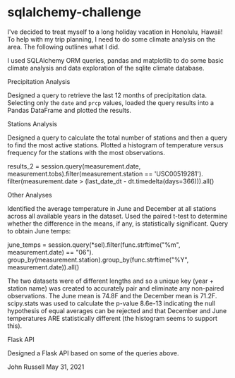 # sqlalchemy-challenge

I've decided to treat myself to a long holiday vacation in Honolulu, Hawaii! To help with my trip planning, I need to do some climate analysis on the area. The following outlines what I did.

I used SQLAlchemy ORM queries, pandas and matplotlib to do some basic climate analysis and data exploration of the sqlite climate database.

Precipitation Analysis

Designed a query to retrieve the last 12 months of precipitation data. Selecting only the `date` and `prcp` values, loaded the query results into a Pandas DataFrame and plotted the results.

Stations Analysis

Designed a query to calculate the total number of stations and then a query to find the most active stations. Plotted a histogram of temperature versus frequency for the stations with the most observations.

results_2  = session.query(measurement.date, measurement.tobs).filter(measurement.station == 'USC00519281').\
filter(measurement.date > (last_date_dt  - dt.timedelta(days=366))).all()

Other Analyses

Identified the average temperature in June and December at all stations across all available years in the dataset. Used the paired t-test to determine whether the difference in the means, if any, is statistically significant. Query to obtain June temps:

june_temps = session.query(*sel).filter(func.strftime("%m", measurement.date) == "06").\
group_by(measurement.station).group_by(func.strftime("%Y", measurement.date)).all()

The two datasets were of different lengths and so a unique key (year + station name) was created to accurately pair and eliminate any non-paired observations. The June mean is 74.8F and the December mean is 71.2F. scipy.stats was used to calculate the p-value 8.6e-13 indicating the null hypothesis of equal averages can be rejected and that December and June temperatures ARE statistically different (the histogram seems to support this).

Flask API

Designed a Flask API based on some of the queries above.

John Russell
May 31, 2021



